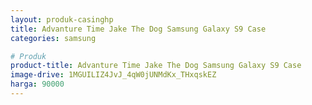 ```yaml
---
layout: produk-casinghp
title: Advanture Time Jake The Dog Samsung Galaxy S9 Case
categories: samsung

# Produk
product-title: Advanture Time Jake The Dog Samsung Galaxy S9 Case
image-drive: 1MGUILIZ4JvJ_4qW0jUNMdKx_THxqskEZ
harga: 90000
---
```


